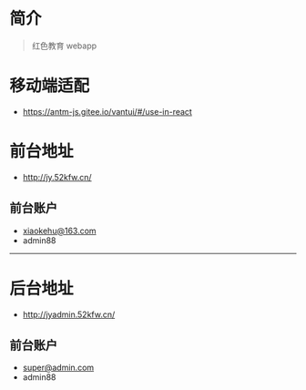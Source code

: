 # 简介
> 红色教育 webapp

# 移动端适配
+ https://antm-js.gitee.io/vantui/#/use-in-react

# 前台地址
+ http://jy.52kfw.cn/

## 前台账户
+ xiaokehu@163.com
+ admin88

---

# 后台地址
+ http://jyadmin.52kfw.cn/

## 前台账户
+ super@admin.com
+ admin88



